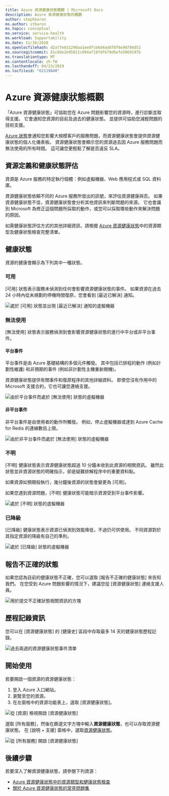 ```yaml
---
title: Azure 資源健康狀態概觀 | Microsoft Docs
description: Azure 資源健康狀態的概觀
author: stephbaron
ms.author: stbaron
ms.topic: conceptual
ms.service: service-health
ms.workload: Supportability
ms.date: 11/16/2018
ms.openlocfilehash: d2a77e831290aa1ee0fcb6d4addf8f6e90786d52
ms.sourcegitcommit: 61c8de2e95011c094af18fdf679d5efe5069197b
ms.translationtype: MT
ms.contentlocale: zh-TW
ms.lasthandoff: 04/23/2019
ms.locfileid: "62119840"
---
```

# <a name="azure-resource-health-overview"></a>Azure 資源健康狀態概觀
 
「Azure 資源健康狀態」可協助您在 Azure 問題影響您的資源時，進行診斷並取得支援。 它會通知您資源的目前及過去的健康狀態。 並提供可協助您減輕問題的技術支援。

[Azure 狀態](https://status.azure.com)會通知您影響大規模客戶的服務問題，而資源健康狀態會提供資源健康狀態的個人化儀表板。 資源健康狀態會顯示您的資源過去因 Azure 服務問題而無法使用的所有時間。 這可讓您更輕鬆了解是否違反 SLA。 

## <a name="resource-definition-and-health-assessment"></a>資源定義和健康狀態評估
資源是 Azure 服務的特定執行個體：例如虛擬機器、Web 應用程式或 SQL 資料庫。

資源健康狀態依賴不同的 Azure 服務所發出的訊號，來評估資源健康與否。 如果資源健康狀態不佳，資源健康狀態會分析其他資訊來判斷問題的來源。 它也會識別 Microsoft 為修正這個問題所採取的動作，或您可以採取哪些動作來解決問題的原因。 

如需健康狀態評估方式的其他詳細資訊，請檢閱 [Azure 資源健康狀態](resource-health-checks-resource-types.md)中的資源類型及健康狀態檢查完整清單。

## <a name="health-status"></a>健康狀態
資源的健康會顯示為下列其中一種狀態。

### <a name="available"></a>可用
[可用] 狀態表示服務未偵測到任何會影響資源健康狀態的事件。 如果資源在過去 24 小時內從未規劃的停機時間復原，您會看到 [最近已解決] 通知。

![處於 [可用] 狀態並出現 [最近已解決] 通知的虛擬機器](./media/resource-health-overview/Available.png)

### <a name="unavailable"></a>無法使用
[無法使用] 狀態表示服務偵測到會影響資源健康狀態的進行中平台或非平台事件。

#### <a name="platform-events"></a>平台事件
平台事件是由 Azure 基礎結構的多個元件觸發。 其中包括已排程的動作 (例如計劃性維護) 和非預期的事件 (例如非計劃性主機重新開機)。

資源健康狀態提供有關事件和復原程序的其他詳細資料。 即使您沒有作用中的 Microsoft 支援合約，它也可讓您連絡支援。

![由於平台事件而處於 [無法使用] 狀態的虛擬機器](./media/resource-health-overview/Unavailable.png)

#### <a name="non-platform-events"></a>非平台事件
非平台事件是由使用者的動作所觸發。 例如，停止虛擬機器或達到 Azure Cache for Redis 的連線數目上限。

![由於非平台事件而處於 [無法使用] 狀態的虛擬機器](./media/resource-health-overview/Unavailable_NonPlatform.png)

### <a name="unknown"></a>不明
[不明] 健康狀態表示資源健康狀態超過 10 分鐘未收到此資源的相關資訊。 雖然此狀態並非資源狀態的明確指示，卻是疑難排解程序中的重要資料點。

如果資源如預期般執行，幾分鐘後資源的狀態會變更為 [可用]。

如果您遇到資源問題，[不明] 健康狀態可能暗示資源受到平台事件影響。

![處於 [不明] 狀態的虛擬機器](./media/resource-health-overview/Unknown.png)

### <a name="degraded"></a>已降級
[已降級] 健康狀態表示資源已偵測到效能降低，不過仍可供使用。
不同資源對於其指定資源的降級有自己的準則。

![處於 [已降級] 狀態的虛擬機器](./media/resource-health-overview/degraded.png)

## <a name="reporting-an-incorrect-status"></a>報告不正確的狀態
如果您認為目前的健康狀態不正確，您可以選取 [報告不正確的健康狀態] 來告知我們。 在您受到 Azure 問題影響的情況下，建議您從 [資源健康狀態] 連絡支援人員。 

![用於提交不正確狀態相關資訊的方塊](./media/resource-health-overview/incorrect-status.png)

## <a name="historical-information"></a>歷程記錄資訊
您可以在 [資源健康狀態] 的 [健康史] 區段中存取最多 14 天的健康狀態歷程記錄。 

![過去兩週的資源健康狀態事件清單](./media/resource-health-overview/history-blade.png)

## <a name="getting-started"></a>開始使用
若要開啟一個資源的資源健康狀態：
1.  登入 Azure 入口網站。
2.  瀏覽至您的資源。
3.  在左窗格中的資源功能表上，選取 [資源健康狀態]。

![從 [資源] 檢視開啟 [資源健康狀態]](./media/resource-health-overview/from-resource-blade.png)

選取 [所有服務]，然後在篩選文字方塊中輸入**資源健康狀態**，也可以存取資源健康狀態。 在 [說明 + 支援] 窗格中，選取[資源健康狀態](https://ms.portal.azure.com/#blade/Microsoft_Azure_Monitoring/AzureMonitoringBrowseBlade/resourceHealth)。

![從 [所有服務] 開啟 [資源健康狀態]](./media/resource-health-overview/FromOtherServices.png)

## <a name="next-steps"></a>後續步驟

若要深入了解資源健康狀態，請參閱下列資源：
-  [Azure 資源健康狀態中的資源類型和健康狀態檢查](resource-health-checks-resource-types.md)
-  [關於 Azure 資源健康狀態的常見問題集](resource-health-faq.md)




